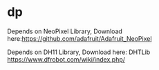 # dp 
Depends on NeoPixel Library, Download here:https://github.com/adafruit/Adafruit_NeoPixel 

Depends on DH11 Library, Download here: DHTLib
https://www.dfrobot.com/wiki/index.php/
